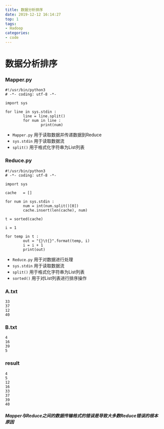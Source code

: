```yaml
---
title: 数据分析排序
date: 2019-12-12 16:14:27
top: 1
tags: 
- Hadoop
categories: 
- code
---
```


数据分析排序
==============================================

### Mapper.py

```
#!/usr/bin/python3
# -*- coding: utf-8 -*-

import sys

for line in sys.stdin :
        line = line.split()
        for num in line :
                print(num)

```

- `Mapper.py` 用于读取数据并传递数据到Reduce
- `sys.stdin` 用于读取数据流  
- `split()` 用于格式化字符串为List列表  

<!-- more -->

### Reduce.py

```
#!/usr/bin/python3
# -*- coding: utf-8 -*-

import sys

cache   = []

for num in sys.stdin :
        num = int(num.split()[0])
        cache.insert(len(cache), num)

t = sorted(cache)

i = 1

for temp in t :
        out = "{}\t{}".format(temp, i)
        i = i + 1
        print(out)

```

- `Reduce.py` 用于对数据进行处理
- `sys.stdin` 用于读取数据流
- `split()` 用于格式化字符串为List列表  
- `sorted()` 用于对List列表进行排序操作

### A.txt

```
33
37
12
40
```

### B.txt

```
4
16
39
5
```

### result

```
4
5
12
16
33
37
39
40
```

##### Mapper与Reduce之间的数据传输格式的错误是导致大多数Reduce错误的根本原因


